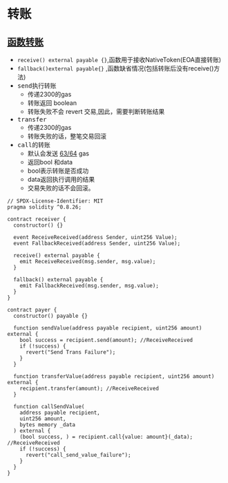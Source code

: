 # 转账
## [函数转账](https://yuhuajing.github.io/ethernaut-book/01-Fallback/Fallback.html)
- `receive() external payable {}`,函数用于接收NativeToken(EOA直接转账)
- `fallback()external payable{}` ,函数缺省情况(包括转账后没有receive()方法)
- <kbd>send</kbd>执行转账
  - 传递2300的gas
  - 转账返回 boolean
  - 转账失败不会 revert 交易,因此，需要判断转账结果
- <kbd>transfer</kbd>
  - 传递2300的gas
  - 转账失败的话，整笔交易回滚
- <kbd>call</kbd>的转账
  - 默认会发送 [63/64](https://www.rareskills.io/post/eip-150-and-the-63-64-rule-for-gas) gas
  - 返回bool 和data
  - bool表示转账是否成功
  - data返回执行调用的结果
  - 交易失败的话不会回滚。
```solidity
// SPDX-License-Identifier: MIT
pragma solidity ^0.8.26;

contract receiver {
  constructor() {}

  event ReceiveReceived(address Sender, uint256 Value);
  event FallbackReceived(address Sender, uint256 Value);

  receive() external payable {
    emit ReceiveReceived(msg.sender, msg.value);
  }

  fallback() external payable {
    emit FallbackReceived(msg.sender, msg.value);
  }
}

contract payer {
  constructor() payable {}

  function sendValue(address payable recipient, uint256 amount) external {
    bool success = recipient.send(amount); //ReceiveReceived
    if (!success) {
      revert("Send Trans Failure");
    }
  }

  function transferValue(address payable recipient, uint256 amount) external {
    recipient.transfer(amount); //ReceiveReceived
  }

  function callSendValue(
    address payable recipient,
    uint256 amount,
    bytes memory _data
  ) external {
    (bool success, ) = recipient.call{value: amount}(_data); //ReceiveReceived
    if (!success) {
      revert("call_send_value_failure");
    }
  }
}
```
